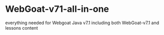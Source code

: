 # WebGoat-v71-all-in-one
everything needed for Webgoat Java v7.1 including both WebGoat-v7.1 and lessons content
